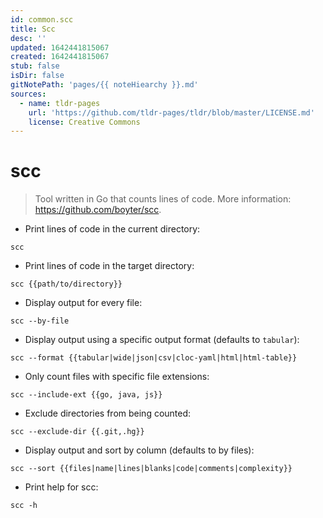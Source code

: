 ```yaml
---
id: common.scc
title: Scc
desc: ''
updated: 1642441815067
created: 1642441815067
stub: false
isDir: false
gitNotePath: 'pages/{{ noteHiearchy }}.md'
sources:
  - name: tldr-pages
    url: 'https://github.com/tldr-pages/tldr/blob/master/LICENSE.md'
    license: Creative Commons
---
```

# scc

> Tool written in Go that counts lines of code.
> More information: <https://github.com/boyter/scc>.

- Print lines of code in the current directory:

`scc`

- Print lines of code in the target directory:

`scc {{path/to/directory}}`

- Display output for every file:

`scc --by-file`

- Display output using a specific output format (defaults to `tabular`):

`scc --format {{tabular|wide|json|csv|cloc-yaml|html|html-table}}`

- Only count files with specific file extensions:

`scc --include-ext {{go, java, js}}`

- Exclude directories from being counted:

`scc --exclude-dir {{.git,.hg}}`

- Display output and sort by column (defaults to by files):

`scc --sort {{files|name|lines|blanks|code|comments|complexity}}`

- Print help for scc:

`scc -h`

